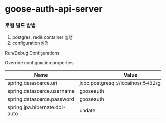 # goose-auth-api-server

### 로컬 빌드 방법

1. postgres, redis container 실행
2. configuration 설정

Run/Debug Configurations

Override configuration properties

| Name | Value                                      |
|------|--------------------------------------------|
| spring.datasource.url | jdbc:postgresql://localhost:5432/gooseauth |
| spring.datasource.username | gooseauth                                  |
| spring.datasource.password | gooseauth                                  |
| spring.jpa.hibernate.ddl-auto | update                                  |
 
 
 
 